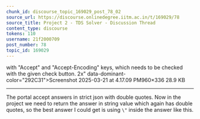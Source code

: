 ```yaml
---
chunk_id: discourse_topic_169029_post_78_02
source_url: https://discourse.onlinedegree.iitm.ac.in/t/169029/78
source_title: Project 2 - TDS Solver - Discussion Thread
content_type: discourse
tokens: 110
username: 21f2000709
post_number: 78
topic_id: 169029
---
```


 with "Accept" and "Accept-Encoding" keys, which needs to be checked with the given check button. 2x" data-dominant-color="292C31">Screenshot 2025-03-21 at 4.17.09 PM960×336 28.9 KB

---

The portal accept answers in strict json with double quotes. Now in the project we need to return the answer in string value which again has double quotes, so the best answer I could get is using `\"` inside the answer like this.
